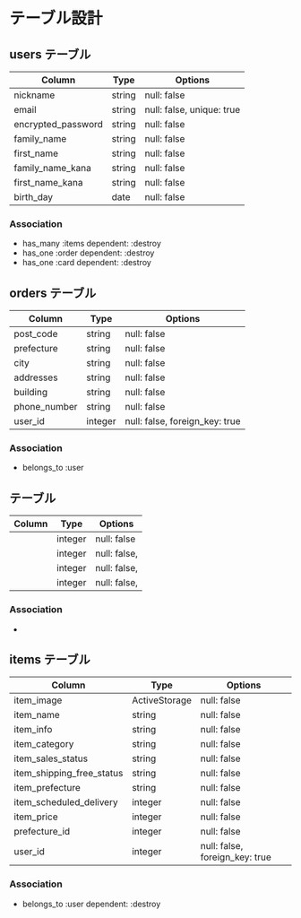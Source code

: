# テーブル設計

## users テーブル

| Column             | Type   | Options                  |
| ------------------ | ------ | ------------------------ |
| nickname           | string | null: false              |
| email              | string | null: false, unique: true|
| encrypted_password | string | null: false              |
| family_name        | string | null: false              |
| first_name         | string | null: false              |
| family_name_kana   | string | null: false              |
| first_name_kana    | string | null: false              |
| birth_day          | date   | null: false              |


### Association

- has_many :items dependent: :destroy
- has_one :order dependent: :destroy
- has_one :card dependent: :destroy

## orders テーブル

| Column       | Type          | Options                        |
| ------------ | ------------- | ------------------------------ |
| post_code    | string        | null: false                    |
| prefecture   | string        | null: false                    |
| city         | string        | null: false                    |
| addresses    | string        | null: false                    |
| building     | string        | null: false                    |
| phone_number | string        | null: false                    |
| user_id      | integer       | null: false, foreign_key: true |

### Association

- belongs_to :user

##  テーブル

| Column          | Type    | Options                        |
| --------------- | ------- | ------------------------------ |
|      | integer | null: false                    |
|      | integer | null: false,                   |
|      | integer | null: false,                   |
|      | integer | null: false,                   |

### Association

- 

## items テーブル

| Column                    | Type          | Options                        |
| ------------------------- | ------------- | ------------------------------ |
| item_image                | ActiveStorage | null: false                    |
| item_name                 | string        | null: false                    |
| item_info                 | string        | null: false                    |
| item_category             | string        | null: false                    |
| item_sales_status         | string        | null: false                    |
| item_shipping_free_status | string        | null: false                    |
| item_prefecture           | string        | null: false                    |
| item_scheduled_delivery   | integer       | null: false                    |
| item_price                | integer       | null: false                    |
| prefecture_id             | integer       | null: false                    |
| user_id                   | integer       | null: false, foreign_key: true |

### Association

- belongs_to :user dependent: :destroy
